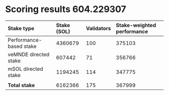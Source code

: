 # Scoring results 604.229307

| Stake type              | Stake (SOL) | Validators | Stake-weighted performance |
|:------------------------|:------------|:-----------|:---------------------------|
| Performance-based stake | 4360679     | 100        | 375103                     |
| veMNDE directed stake   | 607442      | 71         | 356766                     |
| mSOL directed stake     | 1194245     | 114        | 347775                     |
|                         |             |            |                            |
| **Total stake**         | 6162366     | 175        | 367999                     |
